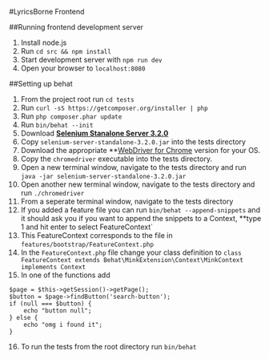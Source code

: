 #LyricsBorne Frontend

##Running frontend development server
1. Install node.js
2. Run `cd src && npm install`
3. Start development server with `npm run dev`
4. Open your browser to `localhost:8080`

##Setting up behat
1. From the project root run `cd tests`
2. Run `curl -sS https://getcomposer.org/installer | php`
3. Run `php composer.phar update`
4. Run `bin/behat --init`
5. Download **[Selenium Stanalone Server 3.2.0](https://goo.gl/dR7Lg2)**
6. Copy `selenium-server-standalone-3.2.0.jar` into the tests directory
7. Download the appropriate **[WebDriver for Chrome](https://chromedriver.storage.googleapis.com/index.html?path=2.27/) version for your OS.
8. Copy the `chromedriver` executable into the tests directory.
9. Open a new terminal window, navigate to the tests directory and run `java -jar selenium-server-standalone-3.2.0.jar`
10. Open another new terminal window, navigate to the tests directory and run `./chromedriver`
11. From a seperate terminal window, navigate to the tests directory
12. If you added a feature file you can run `bin/behat --append-snippets` and it should ask you if you want to append the snippets to a Context, **type 1 and hit enter to select FeatureContext`
13. This FeatureContext corresponds to the file in `features/bootstrap/FeatureContext.php`
14. In the `FeatureContext.php` file change your class definition to `class FeatureContext extends Behat\MinkExtension\Context\MinkContext implements Context`
15. In one of the functions add 
```
$page = $this->getSession()->getPage();
$button = $page->findButton('search-button');
if (null === $button) {
    echo "button null";
} else {
    echo "omg i found it";
}
```
16. To run the tests from the root directory run `bin/behat`
